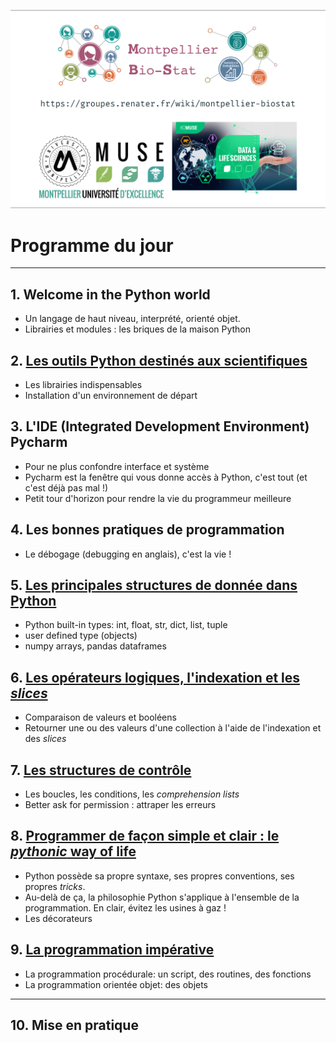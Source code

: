 ![muse](https://github.com/benjaminpillot/FormationPython/blob/master/images/BaniereMBS.png)

# Programme du jour

---

## 1. Welcome in the Python world
* Un langage de haut niveau, interprété, orienté objet.
* Librairies et modules : les briques de la maison Python

## 2. [Les outils Python destinés aux scientifiques](./FormationPython#tutos/python_tools.md)
* Les librairies indispensables
* Installation d'un environnement de départ

## 3. L'IDE (Integrated Development Environment) Pycharm
* Pour ne plus confondre interface et système
* Pycharm est la fenêtre qui vous donne accès à Python, c'est tout (et c'est déjà pas mal !)
* Petit tour d'horizon pour rendre la vie du programmeur meilleure

## 4. Les bonnes pratiques de programmation
* Le débogage (debugging en anglais), c'est la vie !

## 5. [Les principales structures de donnée dans Python](./FormationPython#tutos/python_data_types.md)
* Python built-in types: int, float, str, dict, list, tuple
* user defined type (objects)
* numpy arrays, pandas dataframes 

## 6. [Les opérateurs logiques, l'indexation et les _slices_](./FormationPython#tutos/logical_operator_and_indexing.md)
* Comparaison de valeurs et booléens
* Retourner une ou des valeurs d'une collection à l'aide de l'indexation et des _slices_

## 7. [Les structures de contrôle](./FormationPython#tutos/python_control_flow.md)
* Les boucles, les conditions, les _comprehension lists_
* Better ask for permission : attraper les erreurs 

## 8. [Programmer de façon simple et clair : le _pythonic_ way of life](./FormationPython#tutos/python_programming_ways.md)
* Python possède sa propre syntaxe, ses propres conventions, ses propres _tricks_.
* Au-delà de ça, la philosophie Python s'applique à l'ensemble de la programmation. En clair, évitez les usines à gaz !
* Les décorateurs

## 9. [La programmation impérative](./FormationPython#tutos/imperative_programming.md)
* La programmation procédurale: un script, des routines, des fonctions
* La programmation orientée objet: des objets 

---

## 10. Mise en pratique

### 

